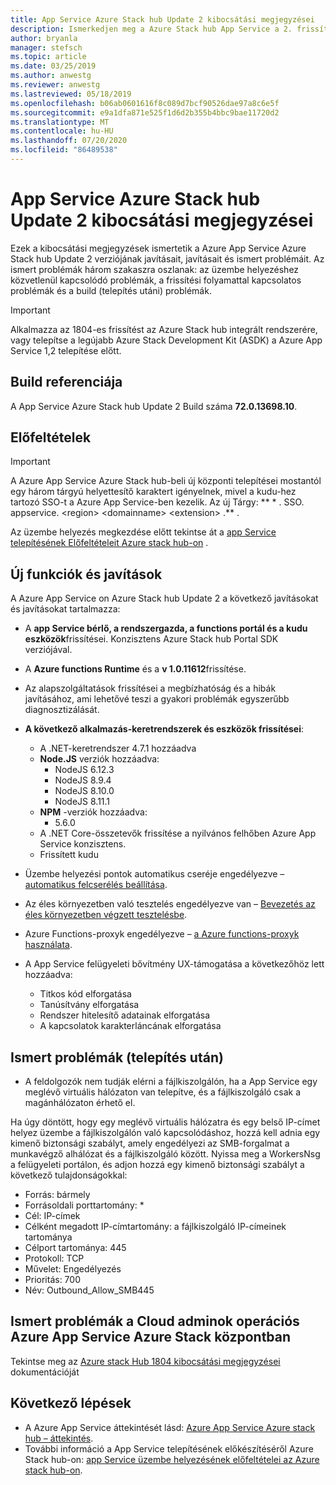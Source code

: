 ```yaml
---
title: App Service Azure Stack hub Update 2 kibocsátási megjegyzései
description: Ismerkedjen meg a Azure Stack hub App Service a 2. frissítésében szereplő javításokkal, javításokkal és ismert problémákkal.
author: bryanla
manager: stefsch
ms.topic: article
ms.date: 03/25/2019
ms.author: anwestg
ms.reviewer: anwestg
ms.lastreviewed: 05/18/2019
ms.openlocfilehash: b06ab0601616f8c089d7bcf90526dae97a8c6e5f
ms.sourcegitcommit: e9a1dfa871e525f1d6d2b355b4bbc9bae11720d2
ms.translationtype: MT
ms.contentlocale: hu-HU
ms.lasthandoff: 07/20/2020
ms.locfileid: "86489538"
---
```

# <a name="app-service-on-azure-stack-hub-update-2-release-notes"></a>App Service Azure Stack hub Update 2 kibocsátási megjegyzései

Ezek a kibocsátási megjegyzések ismertetik a Azure App Service Azure Stack hub Update 2 verziójának javításait, javításait és ismert problémáit. Az ismert problémák három szakaszra oszlanak: az üzembe helyezéshez közvetlenül kapcsolódó problémák, a frissítési folyamattal kapcsolatos problémák és a build (telepítés utáni) problémák.

> [!IMPORTANT]
> Alkalmazza az 1804-es frissítést az Azure Stack hub integrált rendszerére, vagy telepítse a legújabb Azure Stack Development Kit (ASDK) a Azure App Service 1,2 telepítése előtt.

## <a name="build-reference"></a>Build referenciája

A App Service Azure Stack hub Update 2 Build száma **72.0.13698.10**.

## <a name="prerequisites"></a>Előfeltételek

> [!IMPORTANT]
> A Azure App Service Azure Stack hub-beli új központi telepítései mostantól egy három tárgyú helyettesítő karaktert igényelnek, mivel a kudu-hez tartozó SSO-t a Azure App Service-ben kezelik. Az új Tárgy: ** \* . SSO. appservice. \<region\> \<domainname\> \<extension\> .** .

Az üzembe helyezés megkezdése előtt tekintse át a [app Service telepítésének Előfeltételeit Azure stack hub-on](azure-stack-app-service-before-you-get-started.md) .

## <a name="new-features-and-fixes"></a>Új funkciók és javítások

A Azure App Service on Azure Stack hub Update 2 a következő javításokat és javításokat tartalmazza:

- A **app Service bérlő, a rendszergazda, a functions portál és a kudu eszközök**frissítései. Konzisztens Azure Stack hub Portal SDK verziójával.

- A **Azure functions Runtime** és a **v 1.0.11612**frissítése.

- Az alapszolgáltatások frissítései a megbízhatóság és a hibák javításához, ami lehetővé teszi a gyakori problémák egyszerűbb diagnosztizálását.

- **A következő alkalmazás-keretrendszerek és eszközök frissítései**:
  - A .NET-keretrendszer 4.7.1 hozzáadva
  - **Node.JS** verziók hozzáadva:
    - NodeJS 6.12.3
    - NodeJS 8.9.4
    - NodeJS 8.10.0
    - NodeJS 8.11.1
  - **NPM** -verziók hozzáadva:
    - 5.6.0
  - A .NET Core-összetevők frissítése a nyilvános felhőben Azure App Service konzisztens.
  - Frissített kudu

- Üzembe helyezési pontok automatikus cseréje engedélyezve – [automatikus felcserélés beállítása](/azure/app-service/deploy-staging-slots#configure-auto-swap).

- Az éles környezetben való tesztelés engedélyezve van – [Bevezetés az éles környezetben végzett tesztelésbe](https://azure.microsoft.com/resources/videos/introduction-to-azure-websites-testing-in-production-with-galin-iliev/).

- Azure Functions-proxyk engedélyezve – [a Azure functions-proxyk használata](/azure/azure-functions/functions-proxies).

- A App Service felügyeleti bővítmény UX-támogatása a következőhöz lett hozzáadva:
  - Titkos kód elforgatása
  - Tanúsítvány elforgatása
  - Rendszer hitelesítő adatainak elforgatása
  - A kapcsolatok karakterláncának elforgatása

## <a name="known-issues-post-installation"></a>Ismert problémák (telepítés után)

- A feldolgozók nem tudják elérni a fájlkiszolgálón, ha a App Service egy meglévő virtuális hálózaton van telepítve, és a fájlkiszolgáló csak a magánhálózaton érhető el.

Ha úgy döntött, hogy egy meglévő virtuális hálózatra és egy belső IP-címet helyez üzembe a fájlkiszolgálón való kapcsolódáshoz, hozzá kell adnia egy kimenő biztonsági szabályt, amely engedélyezi az SMB-forgalmat a munkavégző alhálózat és a fájlkiszolgáló között. Nyissa meg a WorkersNsg a felügyeleti portálon, és adjon hozzá egy kimenő biztonsági szabályt a következő tulajdonságokkal:

* Forrás: bármely
* Forrásoldali porttartomány: *
* Cél: IP-címek
* Célként megadott IP-címtartomány: a fájlkiszolgáló IP-címeinek tartománya
* Célport tartománya: 445
* Protokoll: TCP
* Művelet: Engedélyezés
* Prioritás: 700
* Név: Outbound_Allow_SMB445

## <a name="known-issues-for-cloud-admins-operating-azure-app-service-on-azure-stack-hub"></a>Ismert problémák a Cloud adminok operációs Azure App Service Azure Stack központban

Tekintse meg az [Azure stack Hub 1804 kibocsátási megjegyzései](./release-notes.md?view=azs-2002) dokumentációját

## <a name="next-steps"></a>Következő lépések

- A Azure App Service áttekintését lásd: [Azure App Service Azure stack hub – áttekintés](azure-stack-app-service-overview.md).
- További információ a App Service telepítésének előkészítéséről Azure Stack hub-on: [app Service üzembe helyezésének előfeltételei az Azure stack hub-on](azure-stack-app-service-before-you-get-started.md).
